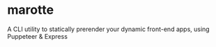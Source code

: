 # marotte
A CLI utility to statically prerender your dynamic front-end apps, using Puppeteer &amp; Express
